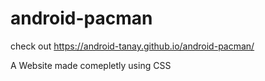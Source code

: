 # android-pacman
check out
https://android-tanay.github.io/android-pacman/

A Website made comepletly using CSS

